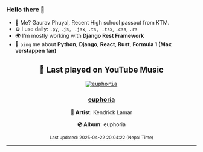 ### Hello there 👋
- 💨 Me? Gaurav Phuyal, Recent High school passout from KTM.
- ⚙️ I use daily: `.py`, `.js, .jsx`, `.ts, .tsx`, `.css`, `.rs`
- 🌍 I'm mostly working with **Django Rest Framework**
- 💬 `ping` me about **Python**, **Django**, **React**, **Rust**, **Formula 1 (Max verstappen fan)**
<!-- YOUTUBE-MUSIC-START -->
<div align='center'>

## 🎵 Last played on YouTube Music

<kbd>

[![euphoria](https://lastfm.freetls.fastly.net/i/u/174s/b2946e7a8ca6279fd346cc4f6ae95087.jpg)](https://lastfm.freetls.fastly.net/i/u/174s/b2946e7a8ca6279fd346cc4f6ae95087.jpg)

</kbd>

### [euphoria](https://www.youtube.com/results?search_query=Kendrick%20Lamar%20euphoria)

**🎤 Artist:** Kendrick Lamar

**💿 Album:** euphoria

<sub>Last updated: 2025-04-22 20:04:22 (Nepal Time)</sub>

</div>

<!-- YOUTUBE-MUSIC-END -->
<hr>

